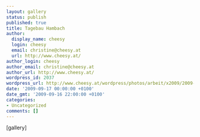 ```yaml
---
layout: gallery
status: publish
published: true
title: Tagebau Hambach
author:
  display_name: cheesy
  login: cheesy
  email: christine@cheesy.at
  url: http://www.cheesy.at/
author_login: cheesy
author_email: christine@cheesy.at
author_url: http://www.cheesy.at/
wordpress_id: 2037
wordpress_url: http://www.cheesy.at/wordpress/photos/arbeit/x2009/2009-09-17/
date: '2009-09-17 00:00:00 +0100'
date_gmt: '2009-09-16 22:00:00 +0100'
categories:
- Uncategorized
comments: []
---
```

[gallery]
